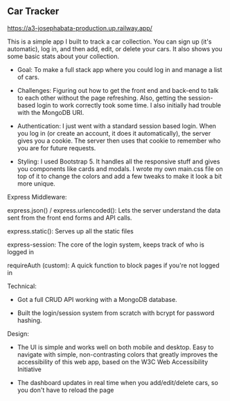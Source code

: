 ## Car Tracker
https://a3-josephabata-production.up.railway.app/

This is a simple app I built to track a car collection. You can sign up (it's automatic), log in, and then add, edit, 
or delete your cars. It also shows you some basic stats about your collection.

- Goal: To make a full stack app where you could log in and manage a list of cars.

- Challenges: Figuring out how to get the front end and back-end to talk to each other without the page refreshing. 
Also, getting the session-based login to work correctly took some time. I also initially had trouble with the MongoDB URI.

- Authentication: I just went with a standard session based login. When you log in (or create an account, it does 
it automatically), the server gives you a cookie. The server then uses that cookie to remember who you are for future requests.

- Styling: I used Bootstrap 5. It handles all the responsive stuff and gives you components like cards and modals.
I wrote my own main.css file on top of it to change the colors and add a few tweaks to make it look a bit more unique.

Express Middleware:

express.json() / express.urlencoded(): Lets the server understand the data sent from the front end forms and API calls.

express.static(): Serves up all the static files

express-session: The core of the login system, keeps track of who is logged in

requireAuth (custom): A quick function to block pages if you're not logged in

Technical:

- Got a full CRUD API working with a MongoDB database.

- Built the login/session system from scratch with bcrypt for password hashing.

Design:

- The UI is simple and works well on both mobile and desktop. Easy to navigate with simple, non-contrasting
colors that greatly improves the accessibility of this web app, based on the W3C Web Accessibility Initiative

- The dashboard updates in real time when you add/edit/delete cars, so you don't have to reload the page
